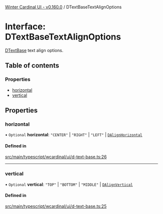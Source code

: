 [Winter Cardinal UI - v0.160.0](../index.md) / DTextBaseTextAlignOptions

# Interface: DTextBaseTextAlignOptions

[DTextBase](../classes/DTextBase.md) text align options.

## Table of contents

### Properties

- [horizontal](DTextBaseTextAlignOptions.md#horizontal)
- [vertical](DTextBaseTextAlignOptions.md#vertical)

## Properties

### horizontal

• `Optional` **horizontal**: ``"CENTER"`` \| ``"RIGHT"`` \| ``"LEFT"`` \| [`DAlignHorizontal`](../index.md#dalignhorizontal)

#### Defined in

[src/main/typescript/wcardinal/ui/d-text-base.ts:26](https://github.com/winter-cardinal/winter-cardinal-ui/blob/v0.160.0/src/main/typescript/wcardinal/ui/d-text-base.ts#L26)

___

### vertical

• `Optional` **vertical**: ``"TOP"`` \| ``"BOTTOM"`` \| ``"MIDDLE"`` \| [`DAlignVertical`](../index.md#dalignvertical)

#### Defined in

[src/main/typescript/wcardinal/ui/d-text-base.ts:25](https://github.com/winter-cardinal/winter-cardinal-ui/blob/v0.160.0/src/main/typescript/wcardinal/ui/d-text-base.ts#L25)
